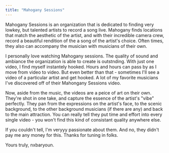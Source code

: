 ```yaml
---
title: "Mahogany Sessions"
---
```


Mahogany Sessions is an organization that is dedicated to finding very lowkey, but talented artists to record a song live. Mahogany finds locations that match the aesthetic of the artist, and with their incredible camera crew, record a beautiful rendition of the a song of the artist's choice. Often times, they also can accompany the musician with musicians of their own.

I personally love watching Mahogany sessions. The quality of sound and ambiance the organization is able to create is outstnding. With just one video, I find myself instantely hooked. Hours and hours can pass by as I move from video to video. But even better than that - sometimes I'll see a video of a particular artist and get hooked. A lot of my favorite musicians I've discovered off of their Mahongany Sessions video.

Now, aside from the music, the videos are a peice of art on their own. They're shot in one take, and capture the essence of the artist's "vibe" perfectly. They pan from the expressions on the artist's face, to the scenic background, to the other background musicians (if there are any) and back to the main attraction. You can really tell they put time and effort into every single video - you won't find this kind of consistant quality anywhere else. 

If you couldn't tell, I'm veryyy passionate about them. And no, they didn't pay me any money for this. Thanks for tuning in folks.

Yours truly,
nxbaryoun.
